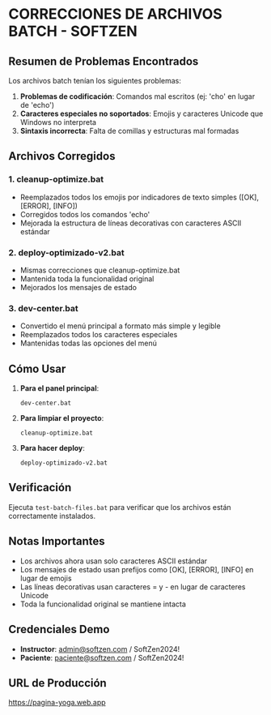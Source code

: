 # CORRECCIONES DE ARCHIVOS BATCH - SOFTZEN

## Resumen de Problemas Encontrados

Los archivos batch tenían los siguientes problemas:
1. **Problemas de codificación**: Comandos mal escritos (ej: 'cho' en lugar de 'echo')
2. **Caracteres especiales no soportados**: Emojis y caracteres Unicode que Windows no interpreta
3. **Sintaxis incorrecta**: Falta de comillas y estructuras mal formadas

## Archivos Corregidos

### 1. cleanup-optimize.bat
- Reemplazados todos los emojis por indicadores de texto simples ([OK], [ERROR], [INFO])
- Corregidos todos los comandos 'echo'
- Mejorada la estructura de líneas decorativas con caracteres ASCII estándar

### 2. deploy-optimizado-v2.bat
- Mismas correcciones que cleanup-optimize.bat
- Mantenida toda la funcionalidad original
- Mejorados los mensajes de estado

### 3. dev-center.bat
- Convertido el menú principal a formato más simple y legible
- Reemplazados todos los caracteres especiales
- Mantenidas todas las opciones del menú

## Cómo Usar

1. **Para el panel principal**:
   ```
   dev-center.bat
   ```

2. **Para limpiar el proyecto**:
   ```
   cleanup-optimize.bat
   ```

3. **Para hacer deploy**:
   ```
   deploy-optimizado-v2.bat
   ```

## Verificación

Ejecuta `test-batch-files.bat` para verificar que los archivos están correctamente instalados.

## Notas Importantes

- Los archivos ahora usan solo caracteres ASCII estándar
- Los mensajes de estado usan prefijos como [OK], [ERROR], [INFO] en lugar de emojis
- Las líneas decorativas usan caracteres = y - en lugar de caracteres Unicode
- Toda la funcionalidad original se mantiene intacta

## Credenciales Demo

- **Instructor**: admin@softzen.com / SoftZen2024!
- **Paciente**: paciente@softzen.com / SoftZen2024!

## URL de Producción

https://pagina-yoga.web.app